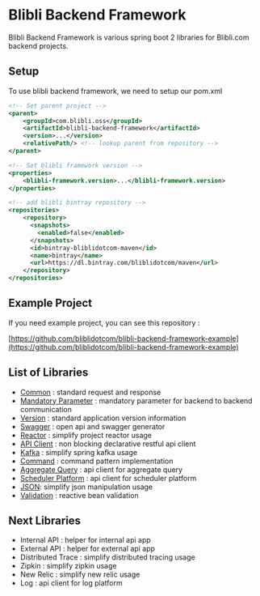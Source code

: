 # Blibli Backend Framework

Blibli Backend Framework is various spring boot 2 libraries for Blibli.com backend projects.

## Setup

To use blibli backend framework, we need to setup our pom.xml

```xml
<!-- Set parent project -->
<parent>
    <groupId>com.blibli.oss</groupId>
    <artifactId>blibli-backend-framework</artifactId>
    <version>...</version>
    <relativePath/> <!-- lookup parent from repository -->
</parent>

<!-- Set blibli framework version -->
<properties>
    <blibli-framework.version>...</blibli-framework.version>
</properties>

<!-- add blibli bintray repository --> 
<repositories>
    <repository>
      <snapshots>
        <enabled>false</enabled>
      </snapshots>
      <id>bintray-bliblidotcom-maven</id>
      <name>bintray</name>
      <url>https://dl.bintray.com/bliblidotcom/maven</url>
    </repository>
</repositories>
```

## Example Project

If you need example project, you can see this repository :

[https://github.com/bliblidotcom/blibli-backend-framework-example](https://github.com/bliblidotcom/blibli-backend-framework-example)

## List of Libraries 

- [Common](blibli-backend-framework-common/README.md) : standard request and response
- [Mandatory Parameter](blibli-backend-framework-mandatory-parameter/README.md) : mandatory parameter for backend to backend communication
- [Version](blibli-backend-framework-version/README.md) : standard application version information
- [Swagger](blibli-backend-framework-swagger/README.md) : open api and swagger generator
- [Reactor](blibli-backend-framework-reactor/README.md) : simplify project reactor usage 
- [API Client](blibli-backend-framework-api-client/README.md) : non blocking declarative restful api client
- [Kafka](blibli-backend-framework-kafka/README.md) : simplify spring kafka usage
- [Command](blibli-backend-framework-command/README.md) : command pattern implementation
- [Aggregate Query](blibli-backend-framework-aggregate-query/README.md) : api client for aggregate query 
- [Scheduler Platform](blibli-backend-framework-scheduler-platform/README.md) : api client for scheduler platform
- [JSON](blibli-backend-framework-json/README.md): simplify json manipulation usage   
- [Validation](blibli-backend-framework-validation/README.md) : reactive bean validation

## Next Libraries

- Internal API : helper for internal api app
- External API : helper for external api app
- Distributed Trace : simplify distributed tracing usage
- Zipkin : simplify zipkin usage
- New Relic : simplify new relic usage
- Log : api client for log platform